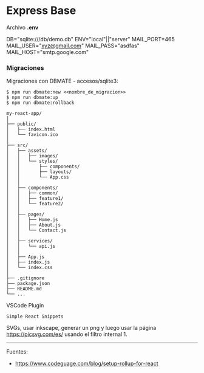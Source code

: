 # Express Base


Archivo <b>.env</b>

DB="sqlite:///db/demo.db"
ENV="local"||"server"
MAIL_PORT=465
MAIL_USER="xyz@gmail.com"
MAIL_PASS="asdfas"
MAIL_HOST="smtp.google.com"

### Migraciones

Migraciones con DBMATE - accesos/sqlite3:

    $ npm run dbmate:new <<nombre_de_migracion>>
    $ npm run dbmate:up
    $ npm run dbmate:rollback

```
my-react-app/
│
├── public/
│   ├── index.html
│   └── favicon.ico
│
├── src/
│   ├── assets/
│   │   ├── images/
│   │   └── styles/
│   │       ├── components/
│   │       ├── layouts/
│   │       └── App.css
│   │
│   ├── components/
│   │   ├── common/
│   │   ├── feature1/
│   │   └── feature2/
│   │
│   ├── pages/
│   │   ├── Home.js
│   │   ├── About.js
│   │   └── Contact.js
│   │
│   ├── services/
│   │   └── api.js
│   │
│   ├── App.js
│   ├── index.js
│   └── index.css
│
├── .gitignore
├── package.json
├── README.md
└── ...
```

VSCode Plugin

    Simple React Snippets

SVGs, usar inkscape, generar un png y luego usar la página https://picsvg.com/es/ usando el filtro internal 1.


---

Fuentes:

+ https://www.codeguage.com/blog/setup-rollup-for-react
